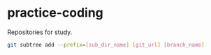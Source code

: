 # practice-coding

Repositories for study.

```bash
git subtree add --prefix=[sub_dir_name] [git_url] [branch_name]
```
